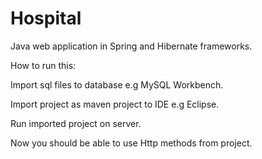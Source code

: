 # Hospital
Java web application in Spring and Hibernate frameworks.

How to run this:

Import sql files to database e.g MySQL Workbench.

Import project as maven project to IDE e.g Eclipse.

Run imported project on server.

Now you should be able to use Http methods from project.

